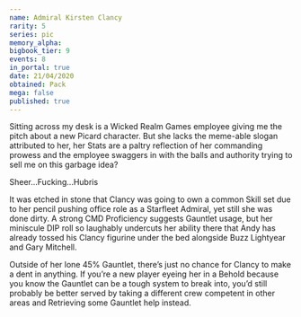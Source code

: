```yaml
---
name: Admiral Kirsten Clancy
rarity: 5
series: pic
memory_alpha:
bigbook_tier: 9
events: 8
in_portal: true
date: 21/04/2020
obtained: Pack
mega: false
published: true
---
```


Sitting across my desk is a Wicked Realm Games employee giving me the pitch about a new Picard character. But she lacks the meme-able slogan attributed to her, her Stats are a paltry reflection of her commanding prowess and the employee swaggers in with the balls and authority trying to sell me on this garbage idea?

Sheer...Fucking...Hubris

It was etched in stone that Clancy was going to own a common Skill set due to her pencil pushing office role as a Starfleet Admiral, yet still she was done dirty. A strong CMD Proficiency suggests Gauntlet usage, but her miniscule DIP roll so laughably undercuts her ability there that Andy has already tossed his Clancy figurine under the bed alongside Buzz Lightyear and Gary Mitchell.

Outside of her lone 45% Gauntlet, there’s just no chance for Clancy to make a dent in anything. If you’re a new player eyeing her in a Behold because you know the Gauntlet can be a tough system to break into, you’d still probably be better served by taking a different crew competent in other areas and Retrieving some Gauntlet help instead.

